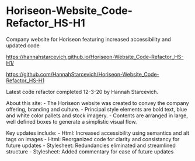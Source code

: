 # Horiseon-Website_Code-Refactor_HS-H1
Company website for Horiseon featuring increased accessibility and updated code 

https://hannahstarcevich.github.io/Horiseon-Website_Code-Refactor_HS-H1/

https://github.com/HannahStarcevich/Horiseon-Website_Code-Refactor_HS-H1

Latest code refactor completed 12-3-20 by Hannah Starcevich.

About this site:
    - The Horiseon website was created to convey the company offering, branding and culture. 
    - Principal style elements are bold text, blue and white color pallets and stock imagery. 
    - Contents are arranged in large, well defined boxes to generate a simplistic visual flow.

Key updates include: 
    - Html: Increased accessibility using semantics and alt tags on images 
    - Html: Reorganized code for clarity and consistancy for future updates
    - Stylesheet: Redundancies eliminated and streamlined structure
    - Stylesheet: Added commentary for ease of future updates